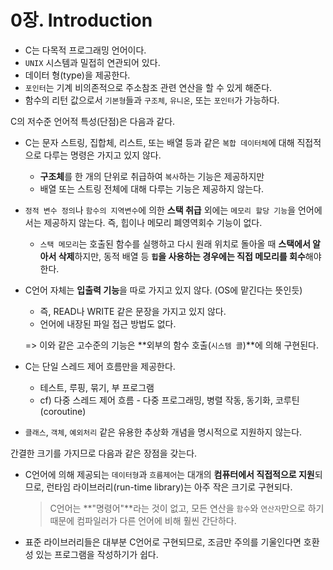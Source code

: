 # 0장. Introduction

- C는 다목적 프로그래밍 언어이다.
- `UNIX` 시스템과 밀접히 연관되어 있다.
- 데이터 형(type)을 제공한다.
- `포인터`는 기계 비의존적으로 주소참조 관련 연산을 할 수 있게 해준다.
- 함수의 리턴 값으로서 `기본형`들과 `구조체`, `유니온`, 또는 `포인터`가 가능하다.



C의 저수준 언어적 특성(단점)은 다음과 같다.

- C는 문자 스트링, 집합체, 리스트, 또는 배열 등과 같은 `복합 데이터체`에 대해 직접적으로 다루는 명령은 가지고 있지 않다.
  - **구조체**를 한 개의 단위로 취급하여 `복사`하는 기능은 제공하지만 
  - 배열 또는 스트링 전체에 대해 다루는 기능은 제공하지 않는다.
  
- `정적 변수 정의`나 `함수의 지역변수`에 의한 **스택 취급** 외에는 `메모리 할당 기능`을 언어에서는 제공하지 않는다. 즉, 힙이나 메모리 폐영역회수 기능이 없다.
  
  - `스택 메모리`는 호출된 함수를 실행하고 다시 원래 위치로 돌아올 때 **스택에서 알아서 삭제**하지만, 동적 배열 등 **`힙`을 사용하는 경우에는 직접 메모리를 회수**해야 한다. 
  
- C언어 자체는 **입출력 기능**을 따로 가지고 있지 않다. (OS에 맡긴다는 뜻인듯)

  - 즉, READ나 WRITE 같은 문장을 가지고 있지 않다.
  - 언어에 내장된 파일 접근 방법도 없다.

  => 이와 같은 고수준의 기능은 **외부의 함수 호출(`시스템 콜`)**에 의해 구현된다.

- C는 단일 스레드 제어 흐름만을 제공한다.

  - 테스트, 루핑, 묶기, 부 프로그램
  - cf) 다중 스레드 제어 흐름 - 다중 프로그래밍, 병렬 작동, 동기화, 코루틴(coroutine)

- `클래스`, `객체`, `예외처리` 같은 유용한 추상화 개념을 명시적으로 지원하지 않는다.



간결한 크기를 가지므로 다음과 같은 장점을 갖는다.

- C언어에 의해 제공되는 `데이터형`과 `흐름제어`는 대개의 **컴퓨터에서 직접적으로 지원**되므로, 런타임 라이브러리(run-time library)는 아주 작은 크기로 구현되다.

  > C언어는 **"명령어"**라는 것이 없고, 모든 연산을 `함수`와 `연산자`만으로 하기 때문에 컴파일러가 다른 언어에 비해 훨씬 간단하다.

- 표준 라이브러리들은 대부분 C언어로 구현되므로, 조금만 주의를 기울인다면 호환성 있는 프로그램을 작성하기가 쉽다.
